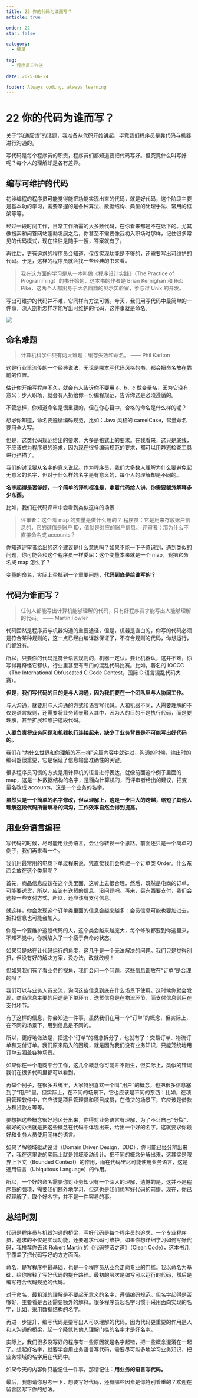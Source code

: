 ```yaml
---
title: 22 你的代码为谁而写？
article: true

order: 22
star: false

category:
  - 摘录

tag:
  - 程序员工作法

date: 2025-06-24

footer: Always coding, always learning
---
```


<!-- more -->

# 22 你的代码为谁而写？

关于“沟通反馈”的话题，我准备从代码开始讲起，毕竟我们程序员是靠代码与机器进行沟通的。

写代码是每个程序员的职责，程序员们都知道要把代码写好。但究竟什么叫写好呢？每个人的理解却是各有差异。

## 编写可维护的代码

初涉编程的程序员可能觉得能把功能实现出来的代码，就是好代码，这个阶段主要是基本功的学习，需要掌握的是各种算法、数据结构、典型的处理手法、常用的框架等等。

经过一段时间工作，日常工作所需的大多数代码，在你看来都是不在话下的。尤其像搜索和问答网站蓬勃发展之后，你甚至不需要像我初入职场时那样，记住很多常见的代码模式，现在往往是随手一搜，答案就有了。

再往后，更有追求的程序员会知道，仅仅实现功能是不够的，还需要写出可维护的代码。于是，这样的程序员就会找一些经典的书来看。

> 我在这方面的学习是从一本叫做《程序设计实践》（The Practice of Programming）的书开始的，这本书的作者是 Brian Kernighan 和 Rob Pike，这两个人都出身于大名鼎鼎的贝尔实验室，参与过 Unix 的开发。

写出可维护的代码并不难，它同样有方法可循。今天，我们用写代码中最简单的一件事，深入剖析怎样才能写出可维护的代码，这件事就是命名。

![](/assets/pages/work-method/23.jpg)

## 命名难题

> 计算机科学中只有两大难题：缓存失效和命名。
> —— Phil Karlton

这是行业里流传的一个经典说法，无论是哪本写代码风格的书，都会把命名放在靠前的位置。

估计你开始写程序不久，就会有人告诉你不要用 a、b、c 做变量名，因为它没有意义；步入职场，就会有人扔给你一份编程规范，告诉你这是必须遵循的。

不管怎样，你知道命名是很重要的，但在你心目中，合格的命名是什么样的呢？

想必你知道，命名要遵循编码规范，比如：Java 风格的 camelCase，常量命名要用全大写。

但是，这类代码规范给出的要求，大多是格式上的要求。在我看来，这只是底线，不应该成为程序员的追求，因为现在很多编码规范的要求，都可以用静态检查工具进行扫描了。

我们的讨论要从名字的意义说起。作为程序员，我们大多数人理解为什么要避免起无意义的名字，但对于什么样的名字是有意义的，每个人的理解却是不同的。

**名字起得是否够好，一个简单的评判标准是，拿着代码给人讲，你需要额外解释多少东西。**

比如，我们在代码评审中会看到类似这样的场景：

> 评审者：这个叫 map 的变量是做什么用的？
> 程序员：它是用来存放账户信息的，它的键值是账户 ID，值就是对应的账户信息。
> 评审者：那为什么不直接命名成 accounts？

你知道评审者给出的这个建议是什么意思吗？如果不能一下子意识到，遇到类似的问题，你可能会和这个程序员一样委屈：这个变量本来就是一个 map，我把它命名成 map 怎么了？

变量的命名，实际上牵扯到一个重要问题，**代码到底是给谁写的？**

## 代码为谁而写？

> 任何人都能写出计算机能够理解的代码，只有好程序员才能写出人能够理解的代码。
> —— Martin Fowler

代码固然是程序员与机器沟通的重要途径，但是，机器是直白的，你写的代码必须是符合某种规则的，这一点已经由编译器保证了，不符合规则的代码，你想运行，门都没有。

所以，只要你的代码是符合语言规则的，机器一定认。要让机器认，这并不难，你写得再奇怪它都认。行业里甚至有专门的混乱代码比赛。比如，著名的 IOCCC（The International Obfuscated C Code Contest，国际 C 语言混乱代码大赛）。

**但是，我们写代码的目的是与人沟通，因为我们要在一个团队里与人协同工作。**

与人沟通，就要用与人沟通的方式和语言写代码。人和机器不同，人需要理解的不仅是语言规则，还需要将业务背景融入其中，因为人的目的不是执行代码，而是要理解，甚至扩展和维护这段代码。

**人要负责将业务问题和机器执行连接起来，缺少了业务背景是不可能写出好代码的。**

我们在“[为什么世界和你理解的不一样](https://kbchulan.github.io/ClBlogs/excerpts/work-method/21-work-method.html)”这篇内容中就讲过，沟通的时候，输出时的编码器很重要，它是保证了信息输出准确性的关键。

很多程序员习惯的方式是用计算机的语言进行表达，就像前面这个例子里面的 map，这是一种数据结构的名字，是面向计算机的，而评审者给出的建议，把变量名改成 accounts，这是一个业务的名字。

**虽然只是一个简单的名字修改，但从理解上，这是一步巨大的跨越，缩短了其他人理解这段代码所需填补的鸿沟，工作效率自然会得到提高。**

## 用业务语言编程

写代码的时候，尽可能用业务语言，会让你转换一个思路。前面还只是一个简单的例子，我们再来看一个。

我们用最常用的电商下单过程来说，凭直觉我们会构建一个订单类 Order。什么东西会放在这个类里呢？

首先，商品信息应该在这个类里面，这听上去很合理。然后，既然是电商的订单，可能要送货，所以，应该有送货的信息，没问题吧。再来，买东西要支付，我们会选择一些支付方式，所以，还应该有支付信息。

就这样，你会发现这个订单类里面的信息会越来越多：会员信息可能也要加进去，折扣信息也可能会加入。

你是一个要维护这段代码的人，这个类会越来越庞大，每个修改都要到你这里来，不知不觉中，你就陷入了一个疲于奔命的状态。

如果只是站在让代码运行的角度，这几乎是一个无法解决的问题。我们只是觉得别扭，但没有好的解决方案，没办法，改就改呗！

但如果我们有了看业务的视角，我们会问一个问题，这些信息都放在“订单”是合理的吗？

我们可以与业务人员交流，询问这些信息到底在什么场景下使用。这时候你就会发现，商品信息主要的用途是下单环节，送货信息是在物流环节，而支付信息则用在支付环节。

有了这样的信息，你会知道一件事，虽然我们在用一个“订单”的概念，但实际上，在不同的场景下，用到信息是不同的。

所以，更好地做法是，把这个“订单”的概念拆分了，也就有了：交易订单、物流订单和支付订单。我们原来陷入的困境，就是因为我们没有业务知识，只能笼统地用订单去涵盖各种场景。

如果你在一个电商平台工作，这几个概念你可能并不陌生，但实际上，类似的错误我们在很多代码里都可以看到。

再举个例子，在很多系统里，大家特别喜欢一个叫“用户”的概念，也把很多信息塞到了“用户”里。但实际上，在不同的场景下，它也应该是不同的东西：比如，在项目管理软件中，它应该是项目管理员和项目成员，在借贷的场景下，它应该是借款方和贷款方等等。

要想把这些概念很好地区分出来，你得对业务语言有理解，为了不让自己“分裂”，最好的办法就是把这些概念在代码中体现出来，给出一个好的名字。这就要求你最好和业务人员使用同样的语言。

如果了解领域驱动设计（Domain Driven Design，DDD），你可能已经分辨出来了，我在这里说的实际上就是领域驱动设计。把不同的概念分解出来，这其实是限界上下文（Bounded Context）的作用，而在代码里尽可能使用业务语言，这是通用语言（Ubiquitous Language）的作用。

所以，一个好的命名需要你对业务知识有一个深入的理解，遗憾的是，这并不是程序员的强项，需要我们额外地学习，但这也是我们想写好代码的前提。现在，你已经理解了，取个好名字，并不是一件容易的事。

## 总结时刻

代码是程序员与机器沟通的桥梁，写好代码是每个程序员的追求，一个专业程序员，追求的不仅是实现功能，还要追求代码可维护。如果你想详细学习如何写好代码，我推荐你去读 Robert Martin 的《代码整洁之道》（Clean Code），这本书几乎覆盖了把代码写好的方方面面。

命名，是写程序中最基础，也是一个程序员从业余走向专业的门槛。我以命名为基础，给你解释了写好代码的提升路径。最初的层次是编写可以运行的代码，然后是编写符合代码规范的代码。

对于命名，最粗浅的理解是不要起无意义的名字，遵循编码规范。但名字起得是否够好，主要看是否还需要额外的解释。很多程序员起名字习惯于采用面向实现的名字，比如，采用数据结构的名字。

再进一步提升，编写代码是要写出人可以理解的代码。因为代码更重要的作用是人和人沟通的桥梁，起一个降低其他人理解门槛的名字才是好名字。

实际上，我们很多没写好的程序有一些原因就是名字起错，把一些概念混淆在一起了。想起好名字，就要学会用业务语言写代码，需要尽可能多地学习业务知识，把业务领域的名字用在代码中。

如果今天的内容你只能记住一件事，那请记住：**用业务的语言写代码。**

最后，我想请你思考一下，想要写好代码，还有哪些因素是你特别看重的？欢迎在留言区写下你的想法。